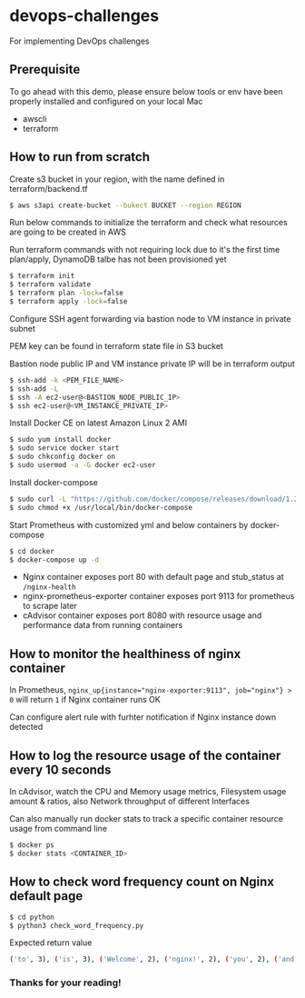 # devops-challenges
For implementing DevOps challenges

## Prerequisite

To go ahead with this demo, please ensure below tools or env have been properly installed and configured on your local Mac
  - awscli
  - terraform

## How to run from scratch

Create s3 bucket in your region, with the name defined in terraform/backend.tf
```sh
$ aws s3api create-bucket --bukect BUCKET --region REGION
```

Run below commands to initialize the terraform and check what resources are going to be created in AWS   

Run terraform commands with not requiring lock due to it's the first time plan/apply, DynamoDB talbe has not been provisioned yet
```sh
$ terraform init
$ terraform validate
$ terraform plan -lock=false
$ terraform apply -lock=false
```

Configure SSH agent forwarding via bastion node to VM instance in private subnet   

PEM key can be found in terraform state file in S3 bucket   

Bastion node public IP and VM instance private IP will be in terraform output
```sh
$ ssh-add -k <PEM_FILE_NAME>
$ ssh-add -L
$ ssh -A ec2-user@<BASTION_NODE_PUBLIC_IP>
$ ssh ec2-user@<VM_INSTANCE_PRIVATE_IP>
```

Install Docker CE on latest Amazon Linux 2 AMI
```sh
$ sudo yum install docker
$ sudo service docker start
$ sudo chkconfig docker on
$ sudo usermod -a -G docker ec2-user
```

Install docker-compose
```sh
$ sudo curl -L "https://github.com/docker/compose/releases/download/1.29.2/docker-compose-$(uname -s)-$(uname -m)" -o /usr/local/bin/docker-compose
$ sudo chmod +x /usr/local/bin/docker-compose
``` 

Start Prometheus with customized yml and below containers by docker-compose
```sh
$ cd docker
$ docker-compose up -d
```
  - Nginx container exposes port 80 with default page and stub_status at `/nginx-health`
  - nginx-prometheus-exporter container exposes port 9113 for prometheus to scrape later
  - cAdvisor container exposes port 8080 with resource usage and performance data from running containers

## How to monitor the healthiness of nginx container

In Prometheus, `nginx_up{instance="nginx-exporter:9113", job="nginx"} > 0` will return `1` if Nginx container runs OK    

Can configure alert rule with furhter notification if Nginx instance down detected

## How to log the resource usage of the container every 10 seconds
In cAdvisor, watch the CPU and Memory usage metrics, Filesystem usage amount & ratios, also Network throughput of different Interfaces   

Can also manually run docker stats to track a specific container resource usage from command line
```sh
$ docker ps
$ docker stats <CONTAINER_ID>
```

## How to check word frequency count on Nginx default page
```sh
$ cd python
$ python3 check_word_frequency.py
```
Expected return value
```sh
('to', 3), ('is', 3), ('Welcome', 2), ('nginx!', 2), ('you', 2), ('and', 2), ('support', 2), ('If', 1), ('see', 1), ('this', 1), ('page,', 1), ('the', 1), ('nginx', 1), ('web', 1), ('server', 1), ('successfully', 1), ('installed', 1), ('working.', 1), ('Further', 1), ('configuration', 1), ('required.', 1), ('For', 1), ('online', 1), ('documentation', 1), ('please', 1), ('refer', 1), ('nginx.org.', 1), ('Commercial', 1), ('available', 1), ('at', 1), ('nginx.com.', 1), ('Thank', 1), ('for', 1), ('using', 1), ('nginx.', 1)]
```

### Thanks for your reading!
